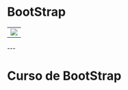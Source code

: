 # BootStrap
   <table>
   <tr>
    <td>
    <img src="https://github.com/adalbertobrant/digitalinnovationOne/blob/master/html5_CSS3/bootstrap/Bootstrap.png width=200" >  </td>

   </tr>
   </table>
   ---
        
<h1> Curso de BootStrap <h1>
